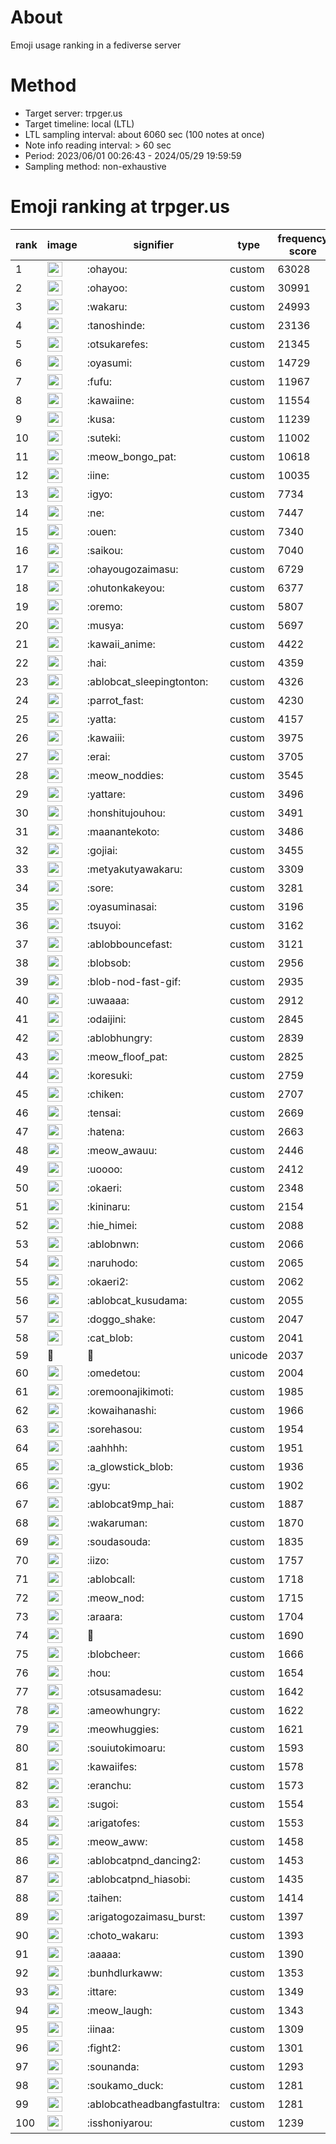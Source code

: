 # About
Emoji usage ranking in a fediverse server

# Method
- Target server: trpger.us
- Target timeline: local (LTL)
- LTL sampling interval: about 6060 sec (100 notes at once)
- Note info reading interval: > 60 sec
- Period: 2023/06/01 00:26:43 - 2024/05/29 19:59:59 
- Sampling method: non-exhaustive

# Emoji ranking at trpger.us

|rank|image|signifier|type|frequency score|
|----|----|----|----|----|
|1|<img height="24" src="https://trpger.us/emoji/ohayou.webp">|:ohayou:|custom|63028|
|2|<img height="24" src="https://trpger.us/emoji/ohayoo.webp">|:ohayoo:|custom|30991|
|3|<img height="24" src="https://trpger.us/emoji/wakaru.webp">|:wakaru:|custom|24993|
|4|<img height="24" src="https://trpger.us/emoji/tanoshinde.webp">|:tanoshinde:|custom|23136|
|5|<img height="24" src="https://trpger.us/emoji/otsukarefes.webp">|:otsukarefes:|custom|21345|
|6|<img height="24" src="https://trpger.us/emoji/oyasumi.webp">|:oyasumi:|custom|14729|
|7|<img height="24" src="https://trpger.us/emoji/fufu.webp">|:fufu:|custom|11967|
|8|<img height="24" src="https://trpger.us/emoji/kawaiine.webp">|:kawaiine:|custom|11554|
|9|<img height="24" src="https://trpger.us/emoji/kusa.webp">|:kusa:|custom|11239|
|10|<img height="24" src="https://trpger.us/emoji/suteki.webp">|:suteki:|custom|11002|
|11|<img height="24" src="https://trpger.us/emoji/meow_bongo_pat.webp">|:meow_bongo_pat:|custom|10618|
|12|<img height="24" src="https://trpger.us/emoji/iine.webp">|:iine:|custom|10035|
|13|<img height="24" src="https://trpger.us/emoji/igyo.webp">|:igyo:|custom|7734|
|14|<img height="24" src="https://trpger.us/emoji/ne.webp">|:ne:|custom|7447|
|15|<img height="24" src="https://trpger.us/emoji/ouen.webp">|:ouen:|custom|7340|
|16|<img height="24" src="https://trpger.us/emoji/saikou.webp">|:saikou:|custom|7040|
|17|<img height="24" src="https://trpger.us/emoji/ohayougozaimasu.webp">|:ohayougozaimasu:|custom|6729|
|18|<img height="24" src="https://trpger.us/emoji/ohutonkakeyou.webp">|:ohutonkakeyou:|custom|6377|
|19|<img height="24" src="https://trpger.us/emoji/oremo.webp">|:oremo:|custom|5807|
|20|<img height="24" src="https://trpger.us/emoji/musya.webp">|:musya:|custom|5697|
|21|<img height="24" src="https://trpger.us/emoji/kawaii_anime.webp">|:kawaii_anime:|custom|4422|
|22|<img height="24" src="https://trpger.us/emoji/hai.webp">|:hai:|custom|4359|
|23|<img height="24" src="https://trpger.us/emoji/ablobcat_sleepingtonton.webp">|:ablobcat_sleepingtonton:|custom|4326|
|24|<img height="24" src="https://trpger.us/emoji/parrot_fast.webp">|:parrot_fast:|custom|4230|
|25|<img height="24" src="https://trpger.us/emoji/yatta.webp">|:yatta:|custom|4157|
|26|<img height="24" src="https://trpger.us/emoji/kawaiii.webp">|:kawaiii:|custom|3975|
|27|<img height="24" src="https://trpger.us/emoji/erai.webp">|:erai:|custom|3705|
|28|<img height="24" src="https://trpger.us/emoji/meow_noddies.webp">|:meow_noddies:|custom|3545|
|29|<img height="24" src="https://trpger.us/emoji/yattare.webp">|:yattare:|custom|3496|
|30|<img height="24" src="https://trpger.us/emoji/honshitujouhou.webp">|:honshitujouhou:|custom|3491|
|31|<img height="24" src="https://trpger.us/emoji/maanantekoto.webp">|:maanantekoto:|custom|3486|
|32|<img height="24" src="https://trpger.us/emoji/gojiai.webp">|:gojiai:|custom|3455|
|33|<img height="24" src="https://trpger.us/emoji/metyakutyawakaru.webp">|:metyakutyawakaru:|custom|3309|
|34|<img height="24" src="https://trpger.us/emoji/sore.webp">|:sore:|custom|3281|
|35|<img height="24" src="https://trpger.us/emoji/oyasuminasai.webp">|:oyasuminasai:|custom|3196|
|36|<img height="24" src="https://trpger.us/emoji/tsuyoi.webp">|:tsuyoi:|custom|3162|
|37|<img height="24" src="https://trpger.us/emoji/ablobbouncefast.webp">|:ablobbouncefast:|custom|3121|
|38|<img height="24" src="https://trpger.us/emoji/blobsob.webp">|:blobsob:|custom|2956|
|39|<img height="24" src="https://trpger.us/emoji/blob-nod-fast-gif.webp">|:blob-nod-fast-gif:|custom|2935|
|40|<img height="24" src="https://trpger.us/emoji/uwaaaa.webp">|:uwaaaa:|custom|2912|
|41|<img height="24" src="https://trpger.us/emoji/odaijini.webp">|:odaijini:|custom|2845|
|42|<img height="24" src="https://trpger.us/emoji/ablobhungry.webp">|:ablobhungry:|custom|2839|
|43|<img height="24" src="https://trpger.us/emoji/meow_floof_pat.webp">|:meow_floof_pat:|custom|2825|
|44|<img height="24" src="https://trpger.us/emoji/koresuki.webp">|:koresuki:|custom|2759|
|45|<img height="24" src="https://trpger.us/emoji/chiken.webp">|:chiken:|custom|2707|
|46|<img height="24" src="https://trpger.us/emoji/tensai.webp">|:tensai:|custom|2669|
|47|<img height="24" src="https://trpger.us/emoji/hatena.webp">|:hatena:|custom|2663|
|48|<img height="24" src="https://trpger.us/emoji/meow_awauu.webp">|:meow_awauu:|custom|2446|
|49|<img height="24" src="https://trpger.us/emoji/uoooo.webp">|:uoooo:|custom|2412|
|50|<img height="24" src="https://trpger.us/emoji/okaeri.webp">|:okaeri:|custom|2348|
|51|<img height="24" src="https://trpger.us/emoji/kininaru.webp">|:kininaru:|custom|2154|
|52|<img height="24" src="https://trpger.us/emoji/hie_himei.webp">|:hie_himei:|custom|2088|
|53|<img height="24" src="https://trpger.us/emoji/ablobnwn.webp">|:ablobnwn:|custom|2066|
|54|<img height="24" src="https://trpger.us/emoji/naruhodo.webp">|:naruhodo:|custom|2065|
|55|<img height="24" src="https://trpger.us/emoji/okaeri2.webp">|:okaeri2:|custom|2062|
|56|<img height="24" src="https://trpger.us/emoji/ablobcat_kusudama.webp">|:ablobcat_kusudama:|custom|2055|
|57|<img height="24" src="https://trpger.us/emoji/doggo_shake.webp">|:doggo_shake:|custom|2047|
|58|<img height="24" src="https://trpger.us/emoji/cat_blob.webp">|:cat_blob:|custom|2041|
|59|🍮|🍮|unicode|2037|
|60|<img height="24" src="https://trpger.us/emoji/omedetou.webp">|:omedetou:|custom|2004|
|61|<img height="24" src="https://trpger.us/emoji/oremoonajikimoti.webp">|:oremoonajikimoti:|custom|1985|
|62|<img height="24" src="https://trpger.us/emoji/kowaihanashi.webp">|:kowaihanashi:|custom|1966|
|63|<img height="24" src="https://trpger.us/emoji/sorehasou.webp">|:sorehasou:|custom|1954|
|64|<img height="24" src="https://trpger.us/emoji/aahhhh.webp">|:aahhhh:|custom|1951|
|65|<img height="24" src="https://trpger.us/emoji/a_glowstick_blob.webp">|:a_glowstick_blob:|custom|1936|
|66|<img height="24" src="https://trpger.us/emoji/gyu.webp">|:gyu:|custom|1902|
|67|<img height="24" src="https://trpger.us/emoji/ablobcat9mp_hai.webp">|:ablobcat9mp_hai:|custom|1887|
|68|<img height="24" src="https://trpger.us/emoji/wakaruman.webp">|:wakaruman:|custom|1870|
|69|<img height="24" src="https://trpger.us/emoji/soudasouda.webp">|:soudasouda:|custom|1835|
|70|<img height="24" src="https://trpger.us/emoji/iizo.webp">|:iizo:|custom|1757|
|71|<img height="24" src="https://trpger.us/emoji/ablobcall.webp">|:ablobcall:|custom|1718|
|72|<img height="24" src="https://trpger.us/emoji/meow_nod.webp">|:meow_nod:|custom|1715|
|73|<img height="24" src="https://trpger.us/emoji/araara.webp">|:araara:|custom|1704|
|74|<img height="24" src="https://trpger.us/emoji/birthday.webp">|:birthday:|custom|1690|
|75|<img height="24" src="https://trpger.us/emoji/blobcheer.webp">|:blobcheer:|custom|1666|
|76|<img height="24" src="https://trpger.us/emoji/hou.webp">|:hou:|custom|1654|
|77|<img height="24" src="https://trpger.us/emoji/otsusamadesu.webp">|:otsusamadesu:|custom|1642|
|78|<img height="24" src="https://trpger.us/emoji/ameowhungry.webp">|:ameowhungry:|custom|1622|
|79|<img height="24" src="https://trpger.us/emoji/meowhuggies.webp">|:meowhuggies:|custom|1621|
|80|<img height="24" src="https://trpger.us/emoji/souiutokimoaru.webp">|:souiutokimoaru:|custom|1593|
|81|<img height="24" src="https://trpger.us/emoji/kawaiifes.webp">|:kawaiifes:|custom|1578|
|82|<img height="24" src="https://trpger.us/emoji/eranchu.webp">|:eranchu:|custom|1573|
|83|<img height="24" src="https://trpger.us/emoji/sugoi.webp">|:sugoi:|custom|1554|
|84|<img height="24" src="https://trpger.us/emoji/arigatofes.webp">|:arigatofes:|custom|1553|
|85|<img height="24" src="https://trpger.us/emoji/meow_aww.webp">|:meow_aww:|custom|1458|
|86|<img height="24" src="https://trpger.us/emoji/ablobcatpnd_dancing2.webp">|:ablobcatpnd_dancing2:|custom|1453|
|87|<img height="24" src="https://trpger.us/emoji/ablobcatpnd_hiasobi.webp">|:ablobcatpnd_hiasobi:|custom|1435|
|88|<img height="24" src="https://trpger.us/emoji/taihen.webp">|:taihen:|custom|1414|
|89|<img height="24" src="https://trpger.us/emoji/arigatogozaimasu_burst.webp">|:arigatogozaimasu_burst:|custom|1397|
|90|<img height="24" src="https://trpger.us/emoji/choto_wakaru.webp">|:choto_wakaru:|custom|1393|
|91|<img height="24" src="https://trpger.us/emoji/aaaaa.webp">|:aaaaa:|custom|1390|
|92|<img height="24" src="https://trpger.us/emoji/bunhdlurkaww.webp">|:bunhdlurkaww:|custom|1353|
|93|<img height="24" src="https://trpger.us/emoji/ittare.webp">|:ittare:|custom|1349|
|94|<img height="24" src="https://trpger.us/emoji/meow_laugh.webp">|:meow_laugh:|custom|1343|
|95|<img height="24" src="https://trpger.us/emoji/iinaa.webp">|:iinaa:|custom|1309|
|96|<img height="24" src="https://trpger.us/emoji/fight2.webp">|:fight2:|custom|1301|
|97|<img height="24" src="https://trpger.us/emoji/sounanda.webp">|:sounanda:|custom|1293|
|98|<img height="24" src="https://trpger.us/emoji/soukamo_duck.webp">|:soukamo_duck:|custom|1281|
|99|<img height="24" src="https://trpger.us/emoji/ablobcatheadbangfastultra.webp">|:ablobcatheadbangfastultra:|custom|1281|
|100|<img height="24" src="https://trpger.us/emoji/isshoniyarou.webp">|:isshoniyarou:|custom|1239|
